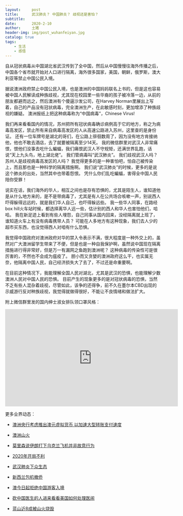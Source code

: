 ```yaml
---
layout:     post
title:      武汉肺炎？ 中国肺炎？ 歧视还是害怕？
subtitle:   
date:       2020-2-10
author:     土猪
header-img: img/post_wuhanfeiyan.jpg
catalog: true
tags:
    - 生活
    - 感悟
---
```



自从冠状病毒从中国湖北省武汉传到了全中国，然后从中国慢慢往海外传播之后，中国各个省市就开始对人口进行隔离，海外很多国家，美国，朝鲜，俄罗斯，澳大利亚等禁止中国公民入境。  


据说澳洲政府禁止中国公民入境，也是澳洲的中国妈妈联名上书的，但是这也容易被中国人民解读成种族歧视，尤其现在校园里一些华裔的孩子被冷落一边，从前的朋友都避而远之，然后澳洲有个傻逼沙发公司，在Harvey Norman里展出上写着，自己的产品没有冠状病毒，完全澳洲生产，在此敏感时刻，更加增添了种族歧视的嫌疑。 澳洲报纸上把这种病毒称为“中国病毒”，Chinese Virus!



我们再来看看国内的情况，苏州把所有冠状病毒确诊病例高于它的地方，称之为病毒高发区，禁止所有来自病毒高发区的人从高速公路进入苏州，这里查的是身份证。 还有一位车牌号是湖北的哥们，在公路上徘徊数周了，因为没有地方肯接纳他，他也不敢去酒店，去了就要被隔离至少14天。 我的微信群里对武汉人非常痛恨，恨他们没事去吃什么蝙蝠，我们痛恨武汉人不守规矩，还满世界乱跑，话说“天上九头鸟，地上湖北佬”。 我们管病毒叫“武汉肺炎”。 我们歧视武汉人吗？ 苏州人是歧视病毒高发区的人吗？ 我觉得更多的是一种害怕吧，怕自己被传染上，而且那也是一种科学的隔离措施啊。 我们说“武汉肺炎”的时候，更多的是说这个肺炎的出处，当然其中也带着怨恨。 凭什么你们乱吃蝙蝠，害得全中国人民陪你受罪！



说实在话，我们海外的华人，相互之间也是存有恐惧的，尤其是陌生人，谁知道他是从什么地方来的，是不是带病毒了，尤其是有人在公共场合咳嗽一声，别说西人吓得躲得远远的，就是我们华人自己，也吓得躲远些。  我一些华人同事，在路经box hill火车站时候，都选择离华人远一些，估计别的西人和华人也害怕他们，哈哈。 我在新足迹上看到有些人埋怨，自己同事从国内回来，没经隔离就上班了，谁知道火车上有没有病毒携带人员？ 可能在人多地方有这种现象，我们去人少的超市买东西，也没觉得西人对咱有什么恐惧。 




我觉得中国政府对澳洲政府对华的禁入令表示不满，很大程度是一种外交上的，虽然对广大澳洲留学生带来了不便，但是也是一种自我保护啊，虽然说中国现在隔离措施进行得非常好，但是万一有漏网之鱼跑到澳洲呢？ 这种病毒的传染性可是很厉害的，不然也不会成为瘟疫了。 胆小而又贪婪的澳洲政府这么干，也实属无奈，他隔离中国人民，自己经济损失大了去了，不过还是命重要啊。 




在目前这种情况下，我能理解全国人民对湖北，尤其是武汉的恐惧，也能理解少数澳洲人民对中国人民的恐惧。  目前产生的现象更多的是对冠状病毒的恐惧，当然不乏有些人混杂着歧视，尽管如此，该争的还得争，前不久在墨尔本CBD出现的示威游行反对种族歧视，我觉得就做得很好，不能让不良情绪和做法扩大。  



附上微信群里发的国内绅士淑女排队领口罩风格：


<iframe width="560" height="315" src="https://www.youtube.com/embed/DzqTUz2BxhM" frameborder="0" allow="accelerometer; autoplay; encrypted-media; gyroscope; picture-in-picture" allowfullscreen></iframe>




更多业界动态：

- [澳洲央行考虑推出澳元虚拟货币 以加速大型转账支付速度](http://livinginau.life/2020/01/12/%E6%BE%B3%E6%B4%B2%E5%A4%AE%E8%A1%8C%E8%80%83%E8%99%91%E6%8E%A8%E5%87%BA%E6%BE%B3%E5%85%83%E8%99%9A%E6%8B%9F%E8%B4%A7%E5%B8%81/)

- [澳洲山火](http://livinginau.life/2020/01/11/%E6%BE%B3%E6%B4%B2%E5%B1%B1%E7%81%AB/)

- [莫里森说伊朗打下乌克兰飞机并非故意行为](http://livinginau.life/2020/01/11/%E4%BC%8A%E6%9C%97%E6%89%93%E4%B8%8B%E4%B9%8C%E5%85%8B%E5%85%B0%E9%A3%9E%E6%9C%BA%E5%B9%B6%E9%9D%9E%E6%95%85%E6%84%8F%E8%A1%8C%E4%B8%BA/)

- [2020年开局不利](http://livinginau.life/2020/02/06/2020%E5%BC%80%E5%B1%80%E4%B8%8D%E5%88%A9/)

- [武汉肺炎下众生态](http://livinginau.life/2020/02/03/%E6%AD%A6%E6%B1%89%E8%82%BA%E7%82%8E%E4%B8%8B%E4%BC%97%E7%94%9F%E6%80%81/)

- [新西兰包机撤侨](http://livinginau.life/2020/02/03/%E6%96%B0%E8%A5%BF%E5%85%B0%E5%B0%86%E5%8C%85%E6%9C%BA%E6%8A%8A%E6%BE%B3%E6%B4%B2%E5%92%8C%E6%96%B0%E8%A5%BF%E5%85%B0%E5%85%AC%E6%B0%91%E5%B8%A6%E7%A6%BB%E6%AD%A6%E6%B1%89%E5%89%8D%E5%BE%80%E6%96%B0%E8%A5%BF%E5%85%B0/)

- [澳今日起拒绝中国游客入境](http://livinginau.life/2020/02/01/%E6%BE%B3%E6%B4%B2%E4%BB%8E%E4%BB%8A%E6%97%A5%E8%B5%B7%E6%8B%92%E7%BB%9D%E4%BB%8E%E4%B8%AD%E5%9B%BD%E6%9D%A5%E7%9A%84%E4%BA%BA%E5%85%A5%E5%A2%83/)

- [砍中国医生的人进来看看美国如何处理医闹](http://livinginau.life/2020/01/30/%E7%A0%8D%E4%B8%AD%E5%9B%BD%E5%8C%BB%E7%94%9F%E7%9A%84/)

- [蓝山近8成被山火烧毁](http://livinginau.life/2020/01/20/%E8%93%9D%E5%B1%B1%E8%BF%91%E5%85%AB%E6%88%90%E8%A2%AB%E6%9E%97%E7%81%AB%E7%83%A7%E6%AF%81/)



